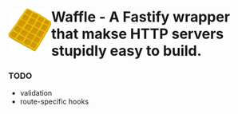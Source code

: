 # <img align="left" src="./logo.png" alt="RxJS Logo" width="86" height="86"> Waffle - A Fastify wrapper that makse HTTP servers stupidly easy to build.

### TODO

- validation
- route-specific hooks

